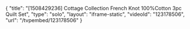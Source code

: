 {
    "title": "[1508429236] Cottage Collection French Knot 100%Cotton 3pc Quilt Set",
    "type": "solo",
    "layout": "iframe-static",
    "videoId": "123178506",
    "url": "\/tvpembed\/123178506"
}